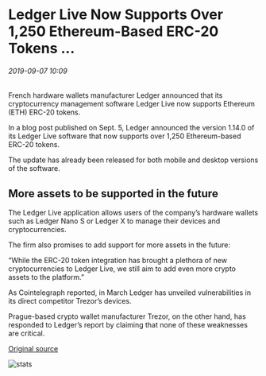 # Ledger Live Now Supports Over 1,250 Ethereum-Based ERC-20 Tokens ...

###### 2019-09-07 10:09

French hardware wallets manufacturer Ledger announced that its cryptocurrency management software Ledger Live now supports Ethereum (ETH) ERC-20 tokens.

In a blog post published on Sept. 5, Ledger announced the version 1.14.0 of its Ledger Live software that now supports over 1,250 Ethereum-based ERC-20 tokens.

The update has already been released for both mobile and desktop versions of the software.

## More assets to be supported in the future

The Ledger Live application allows users of the company’s hardware wallets such as Ledger Nano S or Ledger X to manage their devices and cryptocurrencies.

The firm also promises to add support for more assets in the future:

“While the ERC-20 token integration has brought a plethora of new cryptocurrencies to Ledger Live, we still aim to add even more crypto assets to the platform.”

As Cointelegraph reported, in March Ledger has unveiled vulnerabilities in its direct competitor Trezor’s devices.

Prague-based crypto wallet manufacturer Trezor, on the other hand, has responded to Ledger’s report by claiming that none of these weaknesses are critical.

[Original source](https://cointelegraph.com/news/ledger-live-now-supports-over-1-250-ethereum-based-erc-20-tokens)

![stats](https://c.statcounter.com/11760860/0/a89fa40b/1/ "stats")